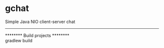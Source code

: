 # gchat
Simple Java NIO client-server chat<br>
<hr>
******** Build projects ********<br>
gradlew build
